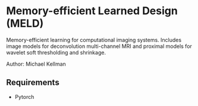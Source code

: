 # Memory-efficient Learned Design (MELD)

Memory-efficient learning for computational imaging systems. Includes image models for deconvolution multi-channel MRI and proximal models for wavelet soft thresholding and shrinkage. 

Author: Michael Kellman

## Requirements
* Pytorch
